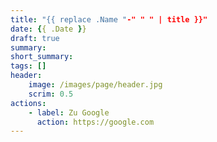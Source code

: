 ```yaml
---
title: "{{ replace .Name "-" " " | title }}"
date: {{ .Date }}
draft: true
summary: 
short_summary:
tags: []
header:
    image: /images/page/header.jpg
    scrim: 0.5
actions:
    - label: Zu Google
      action: https://google.com
---
```


